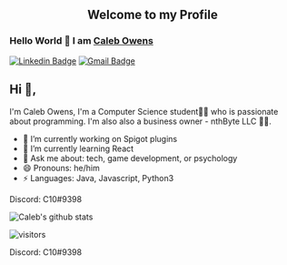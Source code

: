 <p align="center">
 <h2 align="center">Welcome to my Profile</h2>
</p>

### Hello World 👋 I am [Caleb Owens](https://github.com/c10coding)

[![Linkedin Badge](https://img.shields.io/badge/-calebowens-blue?style=flat-square&logo=Linkedin&logoColor=white&link=https://www.linkedin.com/in/caleb-owens-003264169/)](https://www.linkedin.com/in/caleb-owens-003264169/) 
[![Gmail Badge](https://img.shields.io/badge/-caleb.ja.owens@gmail.com-c14438?style=flat-square&logo=Gmail&logoColor=white&link=mailto:caleb.ja.owens@gmail.com)](mailto:caleb.ja.owens@gmail.com)

## Hi 👋, 
I'm Caleb Owens, I'm a Computer Science student👨‍💻 who is passionate about programming. I'm also also a business owner - nthByte LLC
🏄‍♂️. 

- 🔭 I’m currently working on Spigot plugins
- 🌱 I’m currently learning React
- 💬 Ask me about: tech, game development, or psychology
- 😄 Pronouns: he/him
-  ⚡ Languages: Java, Javascript, Python3

Discord: C10#9398

![Caleb's github stats](https://github-readme-stats.vercel.app/api?username=c10coding&show_icons=true)
<br />

<!-- Optional Visitors badge: -->
![visitors](https://visitor-badge.laobi.icu/badge?page_id=TomasCostaK.TomasCostaK)

Discord: C10#9398
